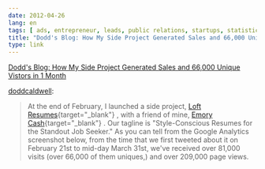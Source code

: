 ```yaml
---
date: 2012-04-26
lang: en
tags: [ ads, entrepreneur, leads, public relations, startups, statistics, traffic, web ]
title: "Dodd's Blog: How My Side Project Generated Sales and 66,000 Unique Vistors in 1 Month"
type: link
---
```


[Dodd's Blog: How My Side Project Generated Sales and 66,000 Unique
Vistors in 1
Month](http://blog.doddcaldwell.com/post/20238528691/how-my-side-project-generated-sales-and-66-000-unique)

[doddcaldwell](http://blog.doddcaldwell.com/post/20238528691/how-my-side-project-generated-sales-and-66-000-unique):

> At the end of February, I launched a side project, [Loft
> Resumes](http://loftresumes.com){target="_blank"} , with a friend of
> mine, [Emory Cash](https://twitter.com/#!/emorycash){target="_blank"}
> . Our tagline is "Style-Conscious Resumes for the Standout Job
> Seeker." As you can tell from the Google Analytics screenshot below,
> from the time that we first tweeted about it on February 21st to
> mid-day March 31st, we've received over 81,000 visits (over 66,000 of
> them uniques,) and over 209,000 page views.

